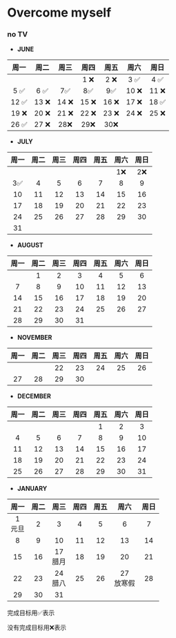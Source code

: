 # Overcome myself

### no TV

- **JUNE**

|周一|周二|周三|周四|周五|周六|周日|
|:---:|:---:|:---:|:---:|:---:|:---:|:---:|
||||1 :x:|2 :x:|3 :white_check_mark:|4 :white_check_mark:|
|5 :white_check_mark:|6 :white_check_mark:|7:white_check_mark:|8:white_check_mark:|9:white_check_mark:|10 :x:|11 :x:|
|12 :white_check_mark:|13 :x:|14 :x:|15 :x:|16 :x:|17 :x:|18 :white_check_mark:|
|19 :x:|20 :x:|21 :x:|22 :x:|23 :x:|24 :x:|25 :x:|
|26 :white_check_mark:|27 :x:|28:x:|29:x:|30:x:|||

- **JULY**

|周一|周二|周三|周四|周五|周六|周日|
|:---:|:---:|:---:|:---:|:---:|:---:|:---:|
||||||1:x:|2:x:|
|3:white_check_mark:|4|5|6|7|8|9|
|10|11|12|13|14|15|16|
|17|18|19|20|21|22|23|
|24|25|26|27|28|29|30|
|31|||||||

- **AUGUST**

|周一|周二|周三|周四|周五|周六|周日|
|:---:|:---:|:---:|:---:|:---:|:---:|:---:|
||1|2|3|4|5|6|
|7|8|9|10|11|12|13|
|14|15|16|17|18|19|20|
|21|22|23|24|25|26|27|
|28|29|30|31||||

- **NOVEMBER**

|周一|周二|周三|周四|周五|周六|周日|
|:---:|:---:|:---:|:---:|:---:|:---:|:---:|
|||22|23|24|25|26|
|27|28|29|30||||

- **DECEMBER**

|周一|周二|周三|周四|周五|周六|周日|
|:---:|:---:|:---:|:---:|:---:|:---:|:---:|
|||||1|2|3|
|4|5|6|7|8|9|10|
|11|12|13|14|15|16|17|
|18|19|20|21|22|23|24|
|25|26|27|28|29|30|31|

- **JANUARY**

|周一|周二|周三|周四|周五|周六|周日|
|:---:|:---:|:---:|:---:|:---:|:---:|:---:|
|1<br>元旦|2|3|4|5|6|7|
|8|9|10|11|12|13|14|
|15|16|17<br>腊月|18|19|20|21|
|22|23|24<br>腊八|25|26|27<br>放寒假|28|
|29|30|31|||||


完成目标用:white_check_mark:表示

没有完成目标用:x:表示